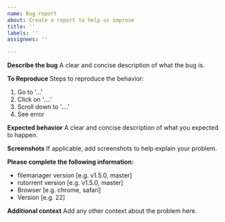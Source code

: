 ```yaml
---
name: Bug report
about: Create a report to help us improve
title: ''
labels: ''
assignees: ''

---
```


**Describe the bug**
A clear and concise description of what the bug is.

**To Reproduce**
Steps to reproduce the behavior:
1. Go to '...'
2. Click on '....'
3. Scroll down to '....'
4. See error

**Expected behavior**
A clear and concise description of what you expected to happen.

**Screenshots**
If applicable, add screenshots to help explain your problem.

**Please complete the following information:**
 - filemanager version [e.g. v1.5.0, master]
 - rutorrent version [e.g. v1.5.0, master]
 - Browser [e.g. chrome, safari]
 - Version [e.g. 22]


**Additional context**
Add any other context about the problem here.
